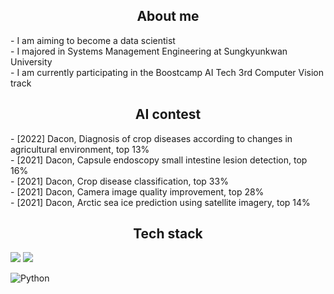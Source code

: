 <div align="center"> <h2> About me </h2> </div>
- I am aiming to become a data scientist <br>
- I majored in Systems Management Engineering at Sungkyunkwan University <br>
- I am currently participating in the Boostcamp AI Tech 3rd Computer Vision track <br>

<div align="center"> <h2> AI contest </h2> </div>
- [2022] Dacon, Diagnosis of crop diseases according to changes in agricultural environment, top 13% <br>
- [2021] Dacon, Capsule endoscopy small intestine lesion detection, top 16% <br>
- [2021] Dacon, Crop disease classification, top 33% <br>
- [2021] Dacon, Camera image quality improvement, top 28% <br>
- [2021] Dacon, Arctic sea ice prediction using satellite imagery, top 14% <br>

<div align="center"> <h2> Tech stack </h2> </div>
<img src="https://img.shields.io/badge/Python-3776AB?style=flat-square&logo=Python&logoColor=white"/>
<img src="https://img.shields.io/badge/Pytorch-EE4C2C?style=flat-square&logo=Pytorch&logoColor=white"/>

![Python](https://img.shields.io/badge/Python-3776AB.svg?style=flat-square&logo=Python&logoColor=white)
